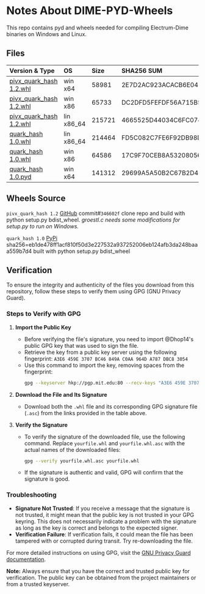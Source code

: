 # Notes About DIME-PYD-Wheels

This repo contains pyd and wheels needed for compiling Electrum-Dime binaries on Windows and Linux.



## Files
| Version & Type                                                                                                                  |OS         |Size       |SHA256 SUM                                                       | GPG    |
|:---------------------                                                                                                           |:-------   |:----------|:----------                                                      |--------|
| [pivx_quark_hash 1.2.whl](https://github.com/dime-coin/dime-pyd-wheels/raw/main/pivx_quark_hash-1.2-cp311-cp311-win_amd64.whl)  | win x64   | 58981     |2E7D2AC923ACACB6E0467123440F3099C51901476E45B92F21863B7F15941D28 |[SIG](https://github.com/dime-coin/dime-pyd-wheels/blob/main/pivx_quark_hash-1.2-cp311-cp311-win_amd64.whl.asc) |
| [pivx_quark_hash 1.2.whl](https://github.com/dime-coin/dime-pyd-wheels/raw/main/pivx_quark_hash-1.2-cp311-cp311-win32.whl)      | win x86   | 65733     |DC2DFD5FEFDF56A715B598A2C7C830F2BDFD5D12CF8CCD0F702FD5A9D2C1BC30 |[SIG](https://github.com/dime-coin/dime-pyd-wheels/blob/main/pivx_quark_hash-1.2-cp311-cp311-win32.whl.asc) |
| [pivx_quark_hash 1.2.whl](https://github.com/dime-coin/dime-pyd-wheels/raw/main/pivx_quark_hash-1.2-cp38-cp38-linux_x86_64.whl) | lin x86_64| 215721    |4665525D44034C6FC07435D7145CCF6BEE9F50D8F5EA0E2498A4878F7E5C0AB8 |[SIG](https://github.com/dime-coin/dime-pyd-wheels/blob/main/pivx_quark_hash-1.2-cp38-cp38-linux_x86_64.whl.asc) |
| [quark_hash 1.0.whl](https://github.com/dime-coin/dime-pyd-wheels/raw/main/quark_hash-1.0-cp38-cp38-linux_x86_64.whl)           | lin x86_64| 214464    |FD5C082C7FE6F92DB98DD7FE42F9F580B91DFC9B120A13E45F48597D114092EC     |[SIG](https://github.com/dime-coin/dime-pyd-wheels/blob/main/quark_hash-1.0-cp38-cp38-linux_x86_64.whl.asc) | 
| [quark_hash 1.0.whl](https://github.com/dime-coin/dime-pyd-wheels/raw/main/quark_hash-1.0-cp311-cp311-win32.whl)                | win x86   | 64586     |17C9F70CEB8A53208056F029BAF1100A5D21B65450FE376F18C56E69B8800041 |[SIG](https://github.com/dime-coin/dime-pyd-wheels/blob/main/quark_hash-1.0-cp311-cp311-win32.whl.asc) |
| [quark_hash 1.0.pyd](https://github.com/dime-coin/dime-pyd-wheels/raw/main/quark_hash.cp311-win_amd64.pyd)                      | win x64   | 141312    |29699A5A50B2C67B2D4C8E8819BDDE68C6FD03983C6036BE8F728A678BDABF9F |[SIG](https://github.com/dime-coin/dime-pyd-wheels/blob/main/quark_hash.cp311-win_amd64.pyd.asc) |


Wheels Source
--------
`pivx_quark_hash 1.2` [GitHub](https://github.com/random-zebra/pivx_quark_hash) commit#`346602f` clone repo and build with python setup.py bdist_wheel. *groestl.c needs some modifications for setup.py to run on Windows.*

`quark_hash 1.0` [PyPi](https://pypi.org/project/quark_hash/) sha256=eb1de478ff1acf810f50d3e227532a937252006eb124afb3da248baaa559b7d4 built with python setup.py bdist_wheel

Verification
--------
To ensure the integrity and authenticity of the files you download from this repository, follow these steps to verify them using GPG (GNU Privacy Guard).

### Steps to Verify with GPG

1. **Import the Public Key**
   - Before verifying the file's signature, you need to import @Dhop14's public GPG key that was used to sign the file.
   - Retrieve the key from a public key server using the following fingerprint:
     `A3E6 459E 3707 BC46 849A C0AA 964D A787 DBC8 3054`
   - Use this command to import the key, removing spaces from the fingerprint:
     ```bash
     gpg --keyserver hkp://pgp.mit.edu:80 --recv-keys "A3E6 459E 3707 BC46 849A C0AA 964D A787 DBC8 3054"
     ```

2. **Download the File and Its Signature**
   - Download both the `.whl` file and its corresponding GPG signature file (`.asc`) from the links provided in the table above.

3. **Verify the Signature**
   - To verify the signature of the downloaded file, use the following command. Replace `yourfile.whl` and `yourfile.whl.asc` with the actual names of the downloaded files:
     ```bash
     gpg --verify yourfile.whl.asc yourfile.whl
     ```
   - If the signature is authentic and valid, GPG will confirm that the signature is good.

### Troubleshooting

- **Signature Not Trusted**: If you receive a message that the signature is not trusted, it might mean that the public key is not trusted in your GPG keyring. This does not necessarily indicate a problem with the signature as long as the key is correct and belongs to the expected signer.
- **Verification Failure**: If verification fails, it could mean the file has been tampered with or corrupted during transit. Try re-downloading the file.

For more detailed instructions on using GPG, visit the [GNU Privacy Guard documentation](https://gnupg.org/documentation/).

**Note:** Always ensure that you have the correct and trusted public key for verification. The public key can be obtained from the project maintainers or from a trusted keyserver.


